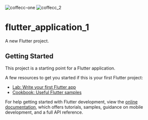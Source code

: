 ![coffecc-one](https://github.com/user-attachments/assets/14109663-ebc5-4a3f-9ce1-f32593754fc5)
![coffecc_2](https://github.com/user-attachments/assets/a2b029e2-f1f6-4aad-bd8f-1b1315affae0)

# flutter_application_1

A new Flutter project.

## Getting Started

This project is a starting point for a Flutter application.

A few resources to get you started if this is your first Flutter project:

- [Lab: Write your first Flutter app](https://docs.flutter.dev/get-started/codelab)
- [Cookbook: Useful Flutter samples](https://docs.flutter.dev/cookbook)

For help getting started with Flutter development, view the
[online documentation](https://docs.flutter.dev/), which offers tutorials,
samples, guidance on mobile development, and a full API reference.
